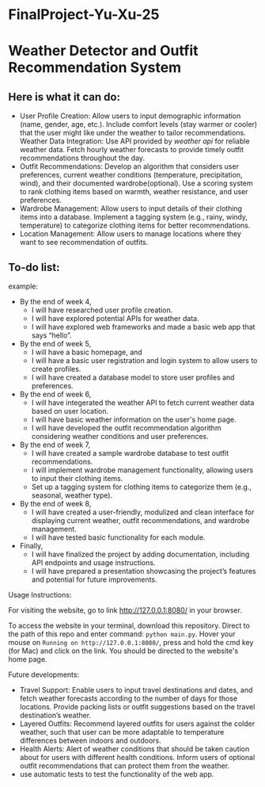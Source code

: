 # FinalProject-Yu-Xu-25

# Weather Detector and Outfit Recommendation System 
## Here is what it can do: 
* User Profile Creation: Allow users to input demographic information (name, gender, age, etc.). Include comfort levels (stay warmer or cooler) that the user might like under the weather to tailor recommendations.
Weather Data Integration: Use API provided by *weather api* for reliable weather data. Fetch hourly weather forecasts to provide timely outfit recommendations throughout the day.
* Outfit Recommendations: Develop an algorithm that considers user preferences, current weather conditions (temperature, precipitation, wind), and their documented wardrobe(optional). Use a scoring system to rank clothing items based on warmth, weather resistance, and user preferences.
* Wardrobe Management: Allow users to input details of their clothing items into a database. Implement a tagging system (e.g., rainy, windy, temperature) to categorize clothing items for better recommendations.
* Location Management: Allow users to manage locations where they want to see recommendation of outfits.

## To-do list: 
example: 
* By the end of week 4, 
    * I will have researched user profile creation. 
    * I will have explored potential APIs for weather data. 
    * I will have explored web frameworks and made a basic web app that says “hello”.
* By the end of week 5, 
    * I will have a basic homepage, and 
    * I will have a basic user registration and login system to allow users to create profiles. 
    * I will have created a database model to store user profiles and preferences.
* By the end of week 6, 
    * I will have integerated the weather API to fetch current weather data based on user location. 
    * I will have basic weather information on the user's home page.
    * I will have developed the outfit recommendation algorithm considering weather conditions and user preferences.
* By the end of week 7, 
    * I will have created a sample wardrobe database to test outfit recommendations.
    * I will implement wardrobe management functionality, allowing users to input their clothing items.
    * Set up a tagging system for clothing items to categorize them (e.g., seasonal, weather type).
* By the end of week 8, 
    * I will have created a user-friendly, modulized and clean interface for displaying current weather, outfit recommendations, and wardrobe management.
    * I will have tested basic functionality for each module.
* Finally, 
    * I will have finalized the project by adding documentation, including API endpoints and usage instructions.
    * I will have prepared a presentation showcasing the project’s features and potential for future improvements.

Usage Instructions:

For visiting the website, go to link http://127.0.0.1:8080/ in your browser.

To access the website in your terminal, download this repository. Direct to the path of this repo and enter command: `python main.py`. 
Hover your mouse on `Running on http://127.0.0.1:8080/`, press and hold the cmd key (for Mac) and click on the link. You should be directed to the website's home page.

 Future developments:
 * Travel Support: Enable users to input travel destinations and dates, and fetch weather forecasts according to the number of days for those locations. Provide packing lists or outfit suggestions based on the travel destination’s weather.
 * Layered Outfits: Recommend layered outfits for users against the colder weather, such that user can be more adaptable to temperature differences between indoors and outdoors.
 * Health Alerts: Alert of weather conditions that should be taken caution about for users with different health conditions. Inform users of optional outfit recommendations that can protect them from the weather.
 * use automatic tests to test the functionality of the web app.
